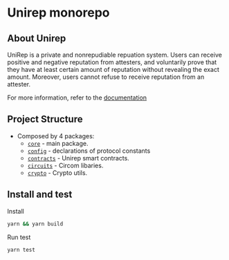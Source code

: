 # Unirep monorepo

## About Unirep

UniRep is a private and nonrepudiable repuation system. Users can receive positive and negative reputation from attesters, and voluntarily prove that they have at least certain amount of reputation without revealing the exact amount. Moreover, users cannot refuse to receive reputation from an attester.

For more information, refer to the [documentation](https://unirep.gitbook.io/unirep/)

## Project Structure

-   Composed by 4 packages:
    -   [`core`](./packages/core/) - main package.
    -   [`config`](./packages/config) - declarations of protocol constants
    -   [`contracts`](./packages/contracts/) - Unirep smart contracts.
    -   [`circuits`](./packages/circuits/) - Circom libaries.
    -   [`crypto`](./packages/crypto) - Crypto utils.

## Install and test

Install

```bash
yarn && yarn build
```

Run test

```bash
yarn test
```
